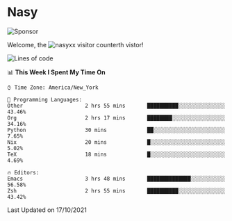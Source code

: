 # Nasy

<!--
<p align="center">
<img height="200" src="https://github-readme-stats.vercel.app/api?username=nasyxx&count_private=true&show_icons=true&theme=dracula&include_all_commits=true"/>
<img height="200" src="https://github-readme-stats.vercel.app/api/top-langs/?username=nasyxx&theme=dracula&hide=html,jupyter+notebook&count_private=true&show_icons=true"/>
</p>

  
----------------
-->

![Sponsor](https://img.shields.io/static/v1.svg?label=Sponsor&message=%E2%9D%A4&logo=GitHub&style=flat&color=pink)
 
Welcome, the ![nasyxx visitor counter](https://count.getloli.com/get/@nasyxx?theme=rule34)th vistor!
 
<!--START_SECTION:waka-->
![Lines of code](https://img.shields.io/badge/From%20Hello%20World%20I%27ve%20Written-5.4%20million%20lines%20of%20code-blue)

📊 **This Week I Spent My Time On** 

```text
⌚︎ Time Zone: America/New_York

💬 Programming Languages: 
Other                    2 hrs 55 mins       ██████████░░░░░░░░░░░░░░░   43.46% 
Org                      2 hrs 17 mins       ████████░░░░░░░░░░░░░░░░░   34.16% 
Python                   30 mins             ██░░░░░░░░░░░░░░░░░░░░░░░   7.65% 
Nix                      20 mins             █░░░░░░░░░░░░░░░░░░░░░░░░   5.02% 
TeX                      18 mins             █░░░░░░░░░░░░░░░░░░░░░░░░   4.69%

🔥 Editors: 
Emacs                    3 hrs 48 mins       ██████████████░░░░░░░░░░░   56.58% 
Zsh                      2 hrs 55 mins       ██████████░░░░░░░░░░░░░░░   43.42%

```


 Last Updated on 17/10/2021
<!--END_SECTION:waka-->

<!-- ![visitors](https://visitor-badge.laobi.icu/badge?page_id=nasyxx.nasyxx) -->
